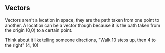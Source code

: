 ## Vectors

Vectors aren't a location in space, they are the path taken from one point to another. A location can be a vector though because it is the path taken from the origin (0,0) to a certain point.

Think about it like telling someone directions, "Walk 10 steps up, then 4 to the right" (4, 10)

